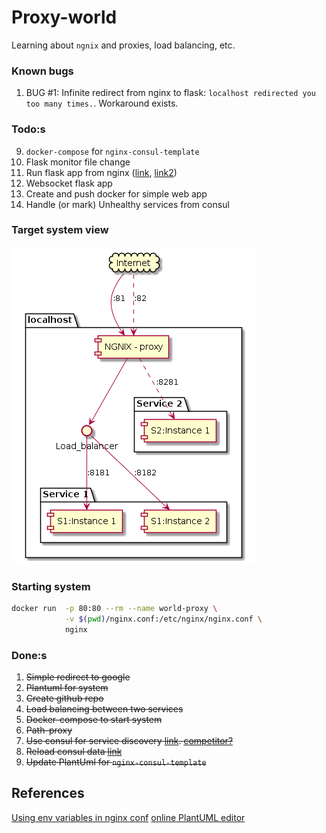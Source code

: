 # Proxy-world

Learning about `ngnix` and proxies, load balancing, etc.

### Known bugs
1. BUG #1: Infinite redirect from nginx to flask: `localhost redirected you too many times.`. Workaround exists.

### Todo:s
9. `docker-compose` for `nginx-consul-template`
13. Flask monitor file change
10. Run flask app from nginx ([link](https://www.digitalocean.com/community/tutorials/how-to-serve-flask-applications-with-uwsgi-and-nginx-on-ubuntu-14-04), [link2](https://github.com/tiangolo/uwsgi-nginx-flask-docker))
11. Websocket flask app
12. Create and push docker for simple web app
13. Handle (or mark) Unhealthy services from consul

### Target system view
![Overview of the system](system.png)

### Starting system
```bash
docker run  -p 80:80 --rm --name world-proxy \
            -v $(pwd)/nginx.conf:/etc/nginx/nginx.conf \
            nginx
```

### Done:s
1. ~~Simple redirect to google~~
3. ~~Plantuml for system~~
5. ~~Create github repo~~
2. ~~Load balancing between two services~~
4. ~~Docker-compose to start system~~
5. ~~Path-proxy~~
2. ~~Use consul for service discovery [link](https://github.com/hashicorp/consul-template/blob/master/examples/nginx.md). [competitor?](https://github.com/avthart/docker-consul-template/blob/master/examples/examples.md)~~
3. ~~Reload consul data [link](https://serverfault.com/questions/378581/nginx-config-reload-without-downtime)~~
10. ~~Update PlantUml for `nginx-consul-template`~~

## References
[Using env variables in nginx conf](https://docs.docker.com/samples/library/nginx/)
[online PlantUML editor](https://www.planttext.com/)
